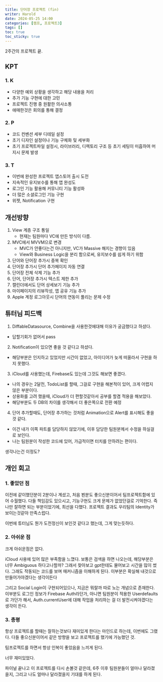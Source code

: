 ```yaml
---
title: 단어장 프로젝트 (fin)
writer: Harold
date: 2024-05-25 14:00
categories: [캠프, 프로젝트3]
tags: []
toc: true
toc_sticky: true
---
```


2주간의 프로젝트 끝.

## KPT

### 1. K
- 다양한 예외 상황을 생각하고 해당 내용을 처리
- 추가 기능 구현에 대한 고민
- 프로젝트 진행 중 원활한 의사소통
- 애매한것은 회의를 통해 결정

### 2. P
- 코드 컨벤션 세부 디테일 설정
- 초기 디자인 설정이나 기능 구체화 및 세부화
- 초기 프로젝트파일 설정시, 라이브러리, 디렉토리 구조 등 초기 세팅이 미흡하여 머지시 문제 발생

### 3. T
- 이번에 완성한 프로젝트 앱스토어 출시 도전
- 지속적인 유지보수를 통해 앱 완성도
- 로그인 기능 활용해 커뮤니티 기능 활성화
- 더 많은 소셜로그인 기능 구현
- 위젯, Notification 구현

## 개선방향

1. View 계층 구조 통일
    - 현재는 팀원마다 VC에 만든 방식이 다름.
2. MVC에서 MVVM으로 변경
    - MVC가 안좋다는건 아니지만, VC가 Massive 해지는 경향이 있음
    - View와 Business Logic을 분리 함으로써, 유지보수를 쉽게 하기 위함
3. 단어와 단어장 추가시 중복 확인
4. 단어장 추가시 단어 추가페이지 자동 연결
5. 단어장 전체 삭제 기능 추가
6. 단어, 단어장 추가시 텍스트 제한 추가
7. 캘린더에서도 단어 상세보기 기능 추가
8. 마이페이지의 리뷰작성, 앱 공유 기능 추가
9. Apple 계정 로그아웃시 단어의 연동이 풀리는 문제 수정

## 튜터님 피드백

1. DiffableDatasource, Combine을 사용한것에대해 이유가 궁금했다고 하셨다.
- 답할기회가 없어서 pass
2. Notification이 있으면 좋을 것 같다고 하셨다.
- 해당부분은 인지하고 있었지만 시간이 없었고, 아이디어가 늦게 떠올라서 구현을 하지 못했다.
3. iCloud를 사용했는데, Firebase도 있는데 그것도 해보면 좋겠다.
- 나의 경우는 2달전, TodoList를 할때, 그걸로 구현을 해본적이 있어, 크게 어렵지 않은 부분이다.
- 상용화를 고려 했을때, iCloud가 더 편할것같아서 공부를 할겸 적용을 해보았다.
- 해당부분도 두 DB의 차이를 생각해서 더 좋은쪽으로 전환 예정
4. 단어 추가할때도, 단어장 추가하는 것처럼 Animation으로 Alert를 표시해도 좋을 것 같다.
- 이건 내가 이쪽 파트를 담당하지 않았기에, 이후 담당한 팀원분께서 수정을 하실걸로 보인다.
- 나는 팀원분이 작성한 코드에 있어, 가급적이면 터치를 안하려는 편이다.

생각나는건 이정도?

## 개인 회고

### 1. 좋았던 점

이전에 같이했던분이 2분이나 계셨고, 처음 뵌분도 좋으신분이어서 팀프로젝트함에 있어 수월했다. 다들 책임감도 있으시고, 기능구현도 크게 문제가 없었던걸로 기억한다.
즉 나만 잘하면 되는 부분이었기에, 최선을 다했다.
프로젝트 결과도 우리팀의 Identity가 보이는것같아 만족스럽다.

이번에 튜터님도 뭔가 도전정신이 보인것 같다고 했는데, 그게 맞는듯하다.

### 2. 아쉬운 점

크게 아쉬운점은 없다.

iCloud 사용에 있어 많은 부족함을 느꼈다. 보통은 검색을 하면 나오는데, 해당부분은 너무 Ambiguous 하다고나할까? 그래서 찾아보고 gpt한테도 물어보고 시간을 많이 썼다. 그래도 작동되는 코드를 보며 매커니즘을 이해하게 된다.
이부분은 확실해 내것으로 만들어가야겠다는 생각이든다

그리고 Social Login이 구현되어있으나, 지금은 뭐랄까 따로 노는 개념으로 존재한다. 이부분도 로그인 정보가 Firebase Auth라던가, 아니면 팀원분이 적용한 Userdefaults로 가던가 해서, Auth.currentUser에 대해 작업을 처리하는 걸 더 발전시켜야겠다는 생각이 든다.

### 3. 총평

항상 프로젝트를 할때는 잘하는것보다 재미있게 한다는 마인드로 하는데, 이번에도 그랬다. 다들 좋으신분이어서 같은 방향을 보고 프로젝트를 했기에 가능했던 것.

팀프로젝트를 하면서 항상 인복이 좋았음을 느끼게 된다.

너무 재미있었다.

파이널 끝나고 이 프로젝트를 다시 손볼것 같은데, 6주 이후 팀원분들이 얼마나 달라졌을지, 그리고 나도 얼마나 달라졌을지 기대를 하게 된다.

